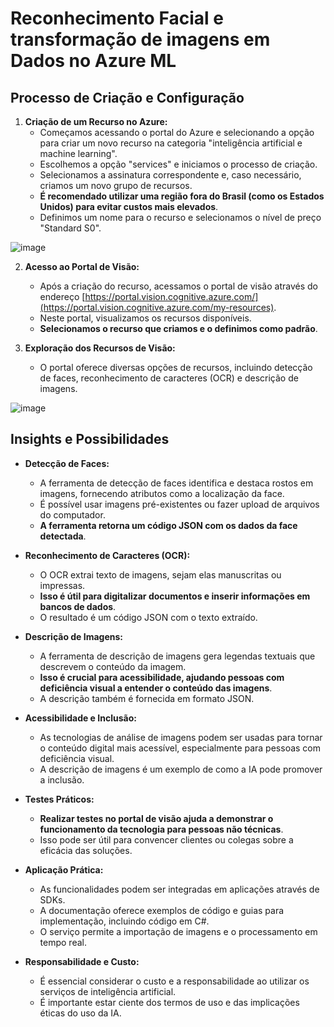 # Reconhecimento Facial e transformação de imagens em Dados no Azure ML

## Processo de Criação e Configuração

1.  **Criação de um Recurso no Azure:**
    *   Começamos acessando o portal do Azure e selecionando a opção para criar um novo recurso na categoria "inteligência artificial e machine learning".
    *   Escolhemos a opção "services" e iniciamos o processo de criação.
    *   Selecionamos a assinatura correspondente e, caso necessário, criamos um novo grupo de recursos.
    *   **É recomendado utilizar uma região fora do Brasil (como os Estados Unidos) para evitar custos mais elevados**.
    *   Definimos um nome para o recurso e selecionamos o nível de preço "Standard S0".
      
![image](https://github.com/user-attachments/assets/14c7ee59-0f12-4ee4-8e74-37b004d731f2)

2.  **Acesso ao Portal de Visão:**
    *   Após a criação do recurso, acessamos o portal de visão através do endereço [https://portal.vision.cognitive.azure.com/](https://portal.vision.cognitive.azure.com/my-resources).
    *   Neste portal, visualizamos os recursos disponíveis.
    *   **Selecionamos o recurso que criamos e o definimos como padrão**.

3.  **Exploração dos Recursos de Visão:**
    *   O portal oferece diversas opções de recursos, incluindo detecção de faces, reconhecimento de caracteres (OCR) e descrição de imagens.

![image](https://github.com/user-attachments/assets/84c673b0-7b25-4e9c-9c26-abbcfda3cdfb)

## Insights e Possibilidades

*   **Detecção de Faces:**
    *   A ferramenta de detecção de faces identifica e destaca rostos em imagens, fornecendo atributos como a localização da face.
    *   É possível usar imagens pré-existentes ou fazer upload de arquivos do computador.
    *   **A ferramenta retorna um código JSON com os dados da face detectada**.

*   **Reconhecimento de Caracteres (OCR):**
    *   O OCR extrai texto de imagens, sejam elas manuscritas ou impressas.
    *   **Isso é útil para digitalizar documentos e inserir informações em bancos de dados**.
    *   O resultado é um código JSON com o texto extraído.

*   **Descrição de Imagens:**
    *   A ferramenta de descrição de imagens gera legendas textuais que descrevem o conteúdo da imagem.
    *   **Isso é crucial para acessibilidade, ajudando pessoas com deficiência visual a entender o conteúdo das imagens**.
    *   A descrição também é fornecida em formato JSON.

*   **Acessibilidade e Inclusão:**
    *   As tecnologias de análise de imagens podem ser usadas para tornar o conteúdo digital mais acessível, especialmente para pessoas com deficiência visual.
    *   A descrição de imagens é um exemplo de como a IA pode promover a inclusão.

*   **Testes Práticos:**
    *   **Realizar testes no portal de visão ajuda a demonstrar o funcionamento da tecnologia para pessoas não técnicas**.
    *   Isso pode ser útil para convencer clientes ou colegas sobre a eficácia das soluções.

*   **Aplicação Prática:**
    *   As funcionalidades podem ser integradas em aplicações através de SDKs.
    *   A documentação oferece exemplos de código e guias para implementação, incluindo código em C#.
    *   O serviço permite a importação de imagens e o processamento em tempo real.

*   **Responsabilidade e Custo:**
    *   É essencial considerar o custo e a responsabilidade ao utilizar os serviços de inteligência artificial.
    *   É importante estar ciente dos termos de uso e das implicações éticas do uso da IA.
